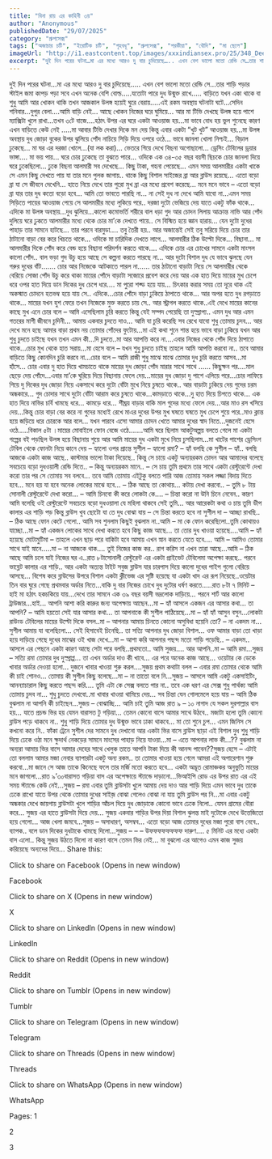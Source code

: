 ```yaml
---
title: "বিনা রায় এর কাহিনী ৩য়"
author: "Anonymous"
publishedDate: "29/07/2025"
category: "গ্রুপসেক্স"
tags: ["অজাচার চটি", "ইরোটিক চটি", "গৃহবধূ", "গ্রুপসেক্স", "পরকীয়া", "বৌদি", "মা ছেলে"]
imageUrl: "http://i1.eastcontent.top/images/xxxindiansex.pro/25/348_Deeper.jpg"
excerpt: "দুই দিন পরের ঘটনা…মা এর মধ্যে আরও দু বার চুদিয়েছে….. এখন বেশ ভালো মতো রেন্ডি সে…তার শাড়ি পড়ার স্টাইল জমা কাপড় পড়া সবে এখন অনেক বেশি বোল্ড…..যতোটা পারে দুধ উন্মুক্ত রাখে….. বাড়িতে যখন একা থাকে বা শু..."
---
```


দুই দিন পরের ঘটনা…মা এর মধ্যে আরও দু বার চুদিয়েছে….. এখন বেশ ভালো মতো রেন্ডি সে…তার শাড়ি পড়ার স্টাইল জমা কাপড় পড়া সবে এখন অনেক বেশি বোল্ড…..যতোটা পারে দুধ উন্মুক্ত রাখে….. বাড়িতে যখন একা থাকে বা শুধু আমি আর খোকন থাকি তখন আজকাল উলঙ্গ হয়েই ঘুরে বেরায়…..এই রকম অবস্থায় ঘটনাটা ঘটে…সেদিন শনিবার…দুপুর বেলা….আমি বাড়ি নেই… আছে খোকন নিজের ঘরে ঘুমিয়ে… আর মা টিভি দেখছে উলঙ্গ হয়ে পাশে ম্যাক্সিটা খুলে রাখা…তখন ৩টে বাজে….হঠাৎ উপর এর ঘরে একটা আওয়াজ হয়…মা ভাবে বোধ হয় ভুল শুনেছে কারণ এখন বাড়িতে কেউ নেই …..মা আবার টিভি দেখার দিকে মন দেয় কিন্তু এবার একটা “খুট খুট” আওয়াজ হয়…মা উলঙ্গ অবস্থায় দুধ জোড়া বুকের উপর ঝুলিয়ে পোঁদ নাচিয়ে সিড়ি দিয়ে ওপরে ওঠে… ভাবে জানলা খোলা নিশ্চই… বিড়াল ঢুকেছে… মা ঘর এর দরজা খোলে…(যা লক করা)… ভেতরে গিয়ে দেখে বিছনা অগোছালো… ড্রেসিং টেবিলের ড্রয়ার ভাঙ্গা…. মা ভয় পায়… ঘরে চোর ঢুকেছে তা বুঝতে পারে… ওদিকে এক ৩৪-৩৫ বছর বয়সী ছিচকে চোর জানলা দিয়ে ঘরে ঢুকেছিলো… ঢুকে বিছনা আলমারী সব দেখেছে… কিছু টাকা, গহনা পেয়েছে… এমন সময় আলমারীর একটা খাকে সে এমন কিছু দেখতে পায় যা তার মনে পুলক জাগায়.. থাকে কিছু বিশাল সাইজের ব্রা আর ব্লাউস রয়েছে… এতো বড়ো ব্রা যা সে জীবনে দেখেনি… হাতে নিয়ে দেখে তার পুরো মুখ ব্রা এর মধ্যে প্রবেশ করেছে… মনে মনে ভাবে – এতো বড়ো ব্রা যার তার দুধ কতো বড়ো হবে… আমি তো ভাবতে পারছি না… না সেই দুধ না দেখে আমি যাবো না…এমন সময় সিড়িতে পায়ের আওয়াজ পেয়ে সে আলমারীর মধ্যে লুকিয়ে পরে.. দরজা দুটো ভেজিয়ে দেয় যাতে একটু ফাঁক থাকে… এদিকে মা উলঙ্গ অবস্থায়…দুধ ঝুলিয়ে…কালো কমোভর্তি শরীরে বাল ধড়া গুদ আর চোদন লিলায় আক্রান্ত নাভি আর পোঁদ দুলিয়ে ঘরে ঢুকতে আলমারীর মধ্যে থেকে চোর মা’কে দেখতে পায়ে.. সে বিস্মিত হয়ে জ্ঞান হারায়… যেন দুটো দুধের পাহাড় তার সামনে হাটছে… তার পরনে বারমুডা…. তবু তৈরী হয়.. আর অজান্তেই সেই তবু সরিয়ে দিয়ে চোর তার ঠাটানো বাড়া বের করে খিচতে থাকে… ওদিকে মা চারিদিক দেখতে লাগে… আলমারীর ঠিক উল্টো দিকে… বিছানা… মা আলমারীর দিকে পোঁদ করে বেন্ড হয়ে বিছানা পরিদর্শন করতে থাকে…. এদিকে চোর এর চোখের সামনে একটা মাংসল কালো পোঁদ.. বাল ভড়া গুদ উচু হয়ে আছে সে কল্পনা করতে পারছে না… আর দুটো বিশাল দুধ যে ভাবে ঝুলছে যেন গরুর দুধের বাঁট……. চোর আর নিজেকে আটকাতে পারল না…… তার ঠাটানো বাড়াটা নিয়ে সে আলমারীর থেকে বেরিয়ে সোজা পোঁদ উচু করে থাকা মায়ের পোঁদে বাড়াটা সজোরে প্রবেশ করে দেয় আর এক হাত দিয়ে মায়ের মুখ চেপে ধরে ওপর হাত দিয়ে ডান দিকের দুধ চেপে ধরে…. মা পুরো শক্ড হয়ে যায়… চিৎকার করার সময় তো দূরে থাক এই অকস্মাত চোদনে হতভম্ব হয়ে যায় সে.. এদিকে…চোর পোঁদে বাড়া ঢুকিয়ে ঠাপাতে থাকে… আর অপর হতে দুধ রগড়াতে থাকে… মায়ের যখন হুশ ফেরে তখন নিজেকে মুক্ত করতে চায় সে.. আর স্ট্রাগল করতে থাকে..এই দেখে মায়ের কানের কাছে মুখ এনে চোর বলে – আমি এসেছিলাম চুরি করতে কিন্তু যেই সম্পদ পেয়েছি তা দুস্প্রাপ্য.. এমন দুধ আর এমন গতরের মাগী জীবনে চুদিনী… আমায় একবার চুদতে দাও… আমি যা চুরি করেছি সব রেখে যাবো শুধু তোমায় চুদব… আর দেখে মনে হছে আমার বাড়া প্রথম নয় তোমার পোঁদের ফুটোয়…মা এই কথা শুনে শান্ত হয়ে ভাবে বাড়া ঢুকিয়ে যখন আর শুধু চুদতে চাইছে যখন তখন এমন কী…দি চুদতে..মা আর আপত্তি করে না….এবার নিজের থেকে পোঁদ দিয়ে ঠাপাতে থাকে…চোর মুখ থেকে হাত সরায়…মা হেসে বলে – যখন শুধু চুদতে চাইছ তাহলে আমি আপত্তি করবো না.. তবে আমার বাড়িতে কিছু কোনদিন চুরি করবে না…চোর বলে – আমি রাজী শুধু মাঝে মাঝে তোমার দুধ চুরি করতে আসব…মা হাঁসে… চোর এবার দু হাত দিয়ে খামচাতে থাকে মায়ের দুধ জোড়া পোঁদ মারার সাথে সাথে …… কিছুক্ষন পর….মাল ছেড়ে দেয় পোঁদে…এবার মা’কে ঘুরিয়ে দিয়ে বিছানায় ফেলে দেয়…মায়ের দুধ জোড়া দু পাশে এলিয়ে পরে…চোর লাফিয়ে গিয়ে দু দিকের দুধ জোড়া নিয়ে একসাথে করে দুটো বোঁটা মুখে নিয়ে চুষতে থাকে.. আর বাড়াটা ঢুকিয়ে দেয় গুদের চরম অন্ধকারে… গুদ চোদার সাথে দুটো বোঁটা আরাম করে চুষতে থাকে…কামড়াতে থাকে…দু হাত দিয়ে চিপতে থাকে… এক হাত দিয়ে নাভির চর্বি খামছে ধরে… কামড়ে ধরে… শীঘ্রয় বাড়ার বাকি মাল গুদের মধ্যে ফেলে দেয়…আর মাও রস খসিয়ে দেয়…কিন্তু চোর বাড়া বের করে না গুদের মধ্যেই রেখে মাএর দুধের উপর মুখ ঘষতে ঘষতে মুখ চেপে শুয়ে পরে..মাও ক্লান্ত হয়ে জড়িয়ে ধরে চোরকে আর বলে… যখন পারবে এসো আমার চোদন খেতে আমার দুধের স্বাদ নিতে…দুজনেই হেসে ওঠে…..বিকাল ৫টা ।মায়ের মোবাইলে ফোন বেজে ওঠে…….আমি ঘরে ছিলাম আকটুঅল্পয় বলতে গেলে মা একটা গল্পের বই পড়ছিল উলঙ্গ হয়ে বিছানায় শুয়ে আর আমি মায়ের দুধ একটা মুখে নিয়ে চুসছিলাম…মা খাটের পাশের ড্রেসিংগ টেবিল থেকে ফোনটা নিয়ে কানে দেয় – হ্যালো ওপর প্রান্তে সুশীল – হ্যালো রমা? – হ্যাঁ বলছি কে সুশীল – হ্যাঁ.. বলছি আজকে একটা কাজ আছে.. কাস্টমার ভালো টাকা দিয়েছে.. কিন্তু সে চায়ে একটু অন্যয়রকম চোদন আর আমাদের বলেছে সবচেয়ে বড়ো দুধওয়ালী রেন্ডি দিতে.. – কিন্তু অন্যয়রকম মানে.. – সে চায় তুমি প্রথমে তার সাথে একটা রেস্টুরেন্টে দেখা করো তার পর সে তোমায় সব বলবে… তবে আমি তোমায় এইটুকু বলতে পারি আজ তোমায় সকল লজ্জা বিদায় দিতে হবে… মনে হয় যা হবে অনেক লোকের মাঝে হবে… – ঠিক আছে তা কোথায়… কটায় দেখা করবো.. – তুমি ৮ টায় সোনালী রেস্টুরেন্টে দেখা করো… – আমি চিনবো কী করে লোকটা কে…. – চিন্তা করো না উনি চিনে নেবেন.. কারণ আমি বলেছি ওই রেস্টুরেন্টে সবচেয়ে বড়ো দুধওয়ালা যে মহিলা থাকবে সেই তুমি… আর আরেকটা কথা ও চায় তুমি ডীপ কালার এর শাড়ি পড় কিন্তু ব্লাউস খুব ছোটো যা তে দুধ বোঝা যায় – সে চিন্তা করতে হবে না সুশীল দা – আচ্ছা রাখছি.. – ঠিক আছে ফোন কেটে গেলো.. আমি সব শুনলাম কিছুই বুঝলাম না..আমি – মা কে ফোন করেছিলো..তুমি কোথায়ও যাচ্ছো…মা – হ্যাঁ একজন লোকের সাথে দেখা করতে হবে কিছু কাজ আছে… তা তোর দুধ খাওয়া হয়েছে….আমি – হ্যাঁ হয়েছে মোটামুটিমা – তাহলে এখন ছাড় পরে বাকিটা হবে আমায় এখন স্নান করতে যেতে হবে…. আমি – আমিও তোমার সাথে যাই স্নানে…..মা – না আজকে থাক…. তুই নিজের কাজ কর.. রাগ করিস না এখন তারা আছে…আমি – ঠিক আছে আমি চলে যাই নিজের ঘর এ..রাত ৮টাসোনালী রেস্টুরেন্ট এর একটা প্রাইভেট টেবিলেমা অপেক্ষা করছে.. পরনে ভায্লেট কালার এর শাড়ি.. আর একটা অত্যন্ত টাইট সবুজ ব্লাউস যার চারপাস দিয়ে কালো দুধের পাইপ গুলো বেরিয়ে আসছে… বিশেষ করে ব্লাউসের উপরে বিশাল একটা ক্লীভেজ এর সৃষ্টি হয়েছে যা একটা খাদ এর রূপ নিয়েছে..ওয়েটার তিন বার ঘুরে গেছে প্রথমবার অর্ডার নিতে…বাকি দু বার নিজের চোখে দুধ দুটোর ধর্ষণ করতে…..রাত ৮টা ৭ মিনিট – হাই মা হঠাৎ হকচকিয়ে যায়…দেখে তার সামনে এক ৩৯ বছর বয়সী ভদ্রলোক দাড়িয়ে… পরনে শার্ট আর কালো ট্রাউজার…হাই… আপনি আশা করি কারুর জন্য অপেক্ষায় আছেন…মা – হ্যাঁ আসলে একজন এর আসার কথা… তা আপনি? – আমি হয়তো সেই যার আসার কথা… তা আপনাকে কী সুশীল পাঠিয়েছে…মা – হ্যাঁ হ্যাঁ আসুন বসুন…লোকটা রাউংড টেবিলের মায়ের উল্টো দিকে বসল..মা – আপনার আমায় চিনতে কোনো অসুবিধা হয়েনি তো? – না একদম না… সুশীল আমায় যা বলেছিলো… সেই হিসাবেই চিনেছি.. তা সত্যি আপনার দুধ জোড়া বিশাল… ওফ আমার বাড়া তো খাড়া হয়ে দাড়িয়ে গেছে দুধের মাঝের ওই খাজ দেখে…মা – আশা করি আপনার পছন্দ মতো শাড়ি পড়েছি.. – একদম.. আসলে এর পেছনে একটা কারণ আছে সেটা পরে বলছি..প্রথমতো.. আমি সুজয়…. আর আপনি..মা – আমি রমা…সুজয় – সত্যি রমা তোমার দুধ দুস্প্রাপ্প… তা এখন অর্ডার দাও কী খাবে… এর পরে অনেক কাজ আছে… ওয়েটার কে ডেকে খাবার অর্ডার দেওয়া হলো… দুজনে খাবার খাওয়া শুরু করল….সুজয় প্রথম কথাটা বলল – এবার রমা তোমার থেকে আমি কী চাই শোনও… তোমায় কী সুশীল কিছু বলেছে…মা – না তাতো বলে নি…সুজয় – আসলে আমি একটু একসাইটিং, আনন্যাচারাল কিছু করতে পছন্দ করি…. তুমি এটা কে সেক্স বলতে পার না.. তবে এক ধরণ এর সেক্স শুধু পার্থক্য আমি তোমায় চুদব না… শুধু চুদতে দেখবো..মা খাবার খাওয়া থামিয়ে দেয়… সব চিন্তা যেন গোলমেলে হয়ে যায় – আমি ঠিক বুঝলাম না আপনি কী চাইছেন…সুজয় – বোঝাচ্ছি… আমি চাই তুমি আজ রাত ৯ – ১০ নাগাদ যে সকল দুরপাল্লার বাস হয়… যাতে প্রচন্ড ভির হয় যেমন বারাসত টু গড়িয়া… তেমন কোনো বাসে আমার সাথে উঠবে.. মজাটা হলো তুমি কোনো ব্লাউস পড়ে থাকবে না.. শুধু শাড়ি দিয়ে তোমার দুধ উন্মুক্ত ভাবে ঢাকা থাকবে… মা তো শুনে চুপ… এমন জিনিস সে কখনো করে নি.. ফাঁকা ট্রেনে সুশীল দের সামনে দুধ দেখানো আর একটা ভির বাসে ব্লাউস ছাড়া এই বিশাল দুধ শুধু শাড়ি দিয়ে ঢেকে ওঠা মনে ক্ষুদার্থ নেকড়ের সামনে মাংসের পাহাড় নিয়ে যাওয়া…মা – এতে আপনার লাভ কী…?? বুঝলাম না অন্যরা আমায় ভির বাসে আমার দেহের সাথে খেলুক তাতে আপনি টাকা দিয়ে কী আনন্দ পাবেন??সুজয় হেসে – এটাই তো বললাম আমার মজা নেবার ব্যাপারটা একটু অন্য রকম.. তা তোমার খাওয়া হয়ে গেলে আমরা এই অপারেশান শুরু করবো…মা জানে সে আজ তাকে কিনেছে ফলে তার মর্জি মতো করতে হবে… একটা অদ্ভূত রোমাঞ্চকর অনুভুতি মায়ের মনে জাগলো…রাত ৯’৩০বারাসত গড়িয়া বাস এর অপেক্ষায়ে স্ট্যান্ডে দাড়ানো…ভিআইপি রোড এর উপর রাত এর এই সময় স্ট্যান্ডে কেউ নেই…সুজয় – রমা এবার তুমি ব্লাউসটা খুলে আমায় দেয় দাও আর শাড়ি দিয়ে এমন ভাবে দুধ তাকে ঢেকে রাখো যাতে উপর থেকে তোমার দুধের সাইজ় বোঝা গেলেও বোঝা না যায় তুমি ব্লাউস পর নি…মা এবার একটু অন্ধকার দেখে জায়গায় ব্লাউসটা খুলে শাড়ির আঁচল দিয়ে দুধ জোড়াকে কোনো ভাবে ঢেকে নিলো.. যেমন গ্রামের বৌরা করে… সুজয় এর হাতে ব্লাউসটা দিয়ে দেয়… সুজয় একবার শাড়ির উপর দিয়া বিশাল ঝুলন্ত মাই দুটোকে দেখে উত্তেজিতো হয়ে গেলো… আজ খেলা জমবে…সুজয় – অসাধারণ, অসম্বব… এতো বড়ো আজ তোমার দুধের মজা পুরো বাস নেবে.. ব্যাপক.. বলে ডান দিকের দুধটাকে খামছে দিলো…সুজয় – – – উফফফফফফফফ দারুণ…. ৫ মিনিট এর মধ্যে একটা বাস এলো.. কিন্তু সুজয় উঠতে দিলো না কারণ বাসে তেমন ভির নেই… মা বুঝলো এর আগেও এমন কাজ সুজয় করিয়েছে অন্যদের দিয়ে…
Share this:


Click to share on Facebook (Opens in new window)


Facebook




Click to share on X (Opens in new window)


X




Click to share on LinkedIn (Opens in new window)


LinkedIn




Click to share on Reddit (Opens in new window)


Reddit




Click to share on Tumblr (Opens in new window)


Tumblr




Click to share on Telegram (Opens in new window)


Telegram




Click to share on Threads (Opens in new window)


Threads




Click to share on WhatsApp (Opens in new window)


WhatsApp


Pages: 
1
 
2
 
3
